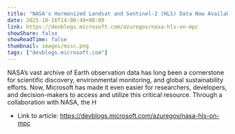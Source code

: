 ```yaml
---
title: "NASA's Harmonized Landsat and Sentinel-2 (HLS) Data Now Available on Microsoft's Planetary Computer"
date: 2025-10-16T14:00:49+00:00
link: https://devblogs.microsoft.com/azuregov/nasa-hls-on-mpc
showShare: false
showReadTime: false
thumbnail: images/misc.png
tags: ["devblogs.microsoft.com"]
---
```

NASA’s vast archive of Earth observation data has long been a cornerstone for scientific discovery, environmental monitoring, and global sustainability efforts. Now, Microsoft has made it even easier for researchers, developers, and decision-makers to access and utilize this critical resource. Through a collaboration with NASA, the H

- Link to article: https://devblogs.microsoft.com/azuregov/nasa-hls-on-mpc